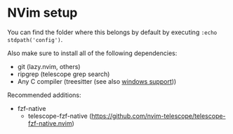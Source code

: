 # NVim setup

You can find the folder where this belongs by default by executing `:echo stdpath('config')`.

Also make sure to install all of the following dependencies:

- git (lazy.nvim, others)
- ripgrep (telescope grep search)
- Any C compiler (treesitter (see also [windows support](https://github.com/nvim-treesitter/nvim-treesitter/wiki/Windows-support)))

Recommended additions:
- fzf-native
    - telescope-fzf-native (https://github.com/nvim-telescope/telescope-fzf-native.nvim)
